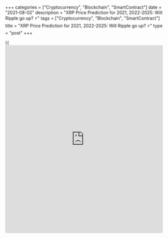 +++
categories = ["Cryptocurrency", "Blockchain", "SmartContract"]
date = "2021-08-02"
description = "XRP Price Prediction for 2021, 2022-2025: Will Ripple go up? ⚡️"
tags = ["Cryptocurrency", "Blockchain", "SmartContract"]
title = "XRP Price Prediction for 2021, 2022-2025: Will Ripple go up? ⚡️"
type = "post"
+++

{{<iframe id="large-banner" src="https://www.bounty.group/#slide=27.0" width="100%" height="600" scrolling="no" style="border: 0px solid rgb(216, 221, 230); border-radius: 3px;">}}

2021-08-02

2021-08-02

XRP Price Predictions & Ripple forecast: 2021 and BeyondJana Kane

Ripple XRP is one of the world's foremost cryptos - and one of the most
intriguing. Unlike Bitcoin, Ethereum, and other big names, it does not
market itself with its decentralization. Instead, the crypto is closely
associated with several banks, investment companies, and organizations
worldwide.

This may seem counterproductive when many traders believe that the
biggest selling point of cryptocurrencies is their freedom of influence
from outside companies. However, crypto experts are increasingly arguing
that it could be the key to Ripple's success.

At the end of 2020, the company faced an SEC lawsuit that put the Ripple
future under threat. Making a Ripple price prediction has become
challenging for experts and common [investor](https://www.fintechee.com/tutorial-for-forex-trading/investor-mode/)s. Why is Ripple going up and
down? How high will Ripple go? Let's find out!

The article covers the following subjects:

## What Is Ripple Crypto and the History of XRP?

Ripple or XRP: are they synonyms or different [terms](https://www.fintechee.com/terms/)? If you are new to
the crypto market, you may have such questions in your mind. Thus, we
will start our price guide with basic [terms](https://www.fintechee.com/terms/). It will allow you to
differentiate Ripple's products.

In order for traders to understand Ripple price predictions, it is
important to know what Ripple XRP is and why it differs from most other
cryptos on the market.

Put simply, Ripple is a company that provides a payment protocol that
can be compared to a payment system, money transfer network, and
currency exchange. The protocol works with digital currencies, fiat
money, and commodities. XRP is the protocol's internal coin.

If you want to have a deeper understanding of the Ripple topic, check
the following [terms](https://www.fintechee.com/terms/).

  * XRP or Ripple is a cryptocurrency that’s powered by RippleNet. Financial institutions use the coin to provide fast transactions with low fees. 

  * RippleNet represents a payment platform. It's based on the distributed ledger database of XRP Ledger. Ripple operates the digital platform. RippleNet Cloud is used to deal with payments with one integration and a common Ripple Payment Object among RippleNet’s customers. It allows for “less friction and more standardization when customers are ready to scale.” 

  * As for the XRP Ledger, it's open-source and is based on the ledger database, not [blockchain](https://www.letsplayfx.com/blog/trade-forex-with-bitcoin/).

Ripple's all time high price reached 3.37 USD on 7 January 2018.

### A Crash Course on Ripple XRP

Ryan Fugger was the first person who announced the idea of Ripple. It
was in 2004. However, the protocol's real [history](https://www.fixpro.org/post/chargeless-historical-data-api-backtesting/) started only in 2012
when Jed McCaleb and Chris Larson took over the project. That time it
was not even Ripple but OpenCoin. The platform is actually called
RippleNet, while the crypto token is Ripple XRP. (It is usually listed
as XRP on exchanges).

First, it was a startup project from San Francisco; the [blockchain](https://www.letsplayfx.com/blog/trade-forex-with-bitcoin/)-like
payment system was developed. It was created as an alternative to money
transfers for the banking system, not as an opposition. Its popularity
among financial institutions grew fast, and soon the company announced
interest from leading banks. It was expected as the system enforced low-
fee fast transfers all around the world.

Most altcoins that have entered the market are designed to solve some
problems that the founders believed could ultimately limit the success
of Bitcoin, the so-called king of cryptocurrency. Many, like Bitcoin
Cash, have focused on Bitcoin's lack of scalability. However, Ripple
focused on another feature of crypto: its decentralization.

Rather than providing a way for merchants and [investor](https://www.fintechee.com/tutorial-for-forex-trading/investor-mode/)s to make
transactions online without going through a centralized financial
institution (which can be slow, potentially unsafe, and expensive),
Ripple was designed to make it easier for centralized financial
institutions to make payments. Cross-border payments can be even slower
than domestic payments, and they come with much higher transaction costs
- and companies worldwide can make hundreds of these transactions every
day.

To avoid skyrocketing transaction fees and unfavorable exchange rates,
Ripple allows companies to send and receive payments in Ripple XRP. It
offers a globalized currency that bypasses some of the problems that can
plague fiat currency and fully decentralized cryptos.

Banks apply the protocol to make cross-border transfers in real-time
using the xCurrent software solution. At the same time, Ripple (XRP) is
also available for [investor](https://www.fintechee.com/tutorial-for-forex-trading/investor-mode/)s and traders. Traders can do operations with
the cryptocurrency via trading on crypto exchanges or with the help of
brokers. The company has had [contact](https://www.playgroundfx.com/contact/)s at the [highest political and
financial levels][1] for many years. Think of the World Bank, the ECB,
the IMF, and the World Economic Forum. With rave recommendations and
being priced from all sides – what could go wrong?

## What Happened to XRP in 2020 and 2021?

Before we list experts' opinions regarding XRP price forecasts and
Ripple's future, let's look at the price [history](https://www.fixpro.org/post/chargeless-historical-data-api-backtesting/) that will uncover
plenty of vital things for any [investor](https://www.fintechee.com/tutorial-for-forex-trading/investor-mode/). First, you will see what
affects the current price of XRP and in what way. And, you will catch
the current market conditions to be in the market.

During 2020, the [XRP market price][2] was relatively stable with
several medium-term bullish and bearish trends. After the upward
movement at the beginning of the year, the price was declining for a
month, from February to March. The next bullish trend occurred in July
but finished in less than a month. The main rise happened in November
when the price hit a maximum of $0.79.

Why is Ripple going up or down? If you think that something specific is
hidden behind these price movements, it's a mistake. The major Ripple
trends are positively correlated with BTC movements, so even Bitcoin
halving can affect the XRP price. The cryptocurrency repeats the trend
of the primary market.

Still, there were some certain events we should mention. Investors'
sentiments determine the price direction of any asset. Ripple
supply/demand factor plays a huge role. In April 2020, the co-founder of
Ripple Jed McCaleb sold 54 million Ripples. It's not a surprise that the
price moved down after the event became public.

New agreements with leading banks are one of the main drivers of XRP's
price. For example, in August, India's largest bank HDFC Bank Limited
joined RippleNet, in November, the second American largest bank, the
Bank of America, signed an agreement with Ripple.

In December, such leading US exchanges as Coinbase and Binance claimed
support for the upcoming airdrop of Spark tokens by Flare Networks. The
Flare airdrop took place, and 45 billion Spark tokens were distributed
among the XRP holders. The XRP price increased on the [news](https://www.letsplayfx.com/blog/forex-news-website/); however, it
was corrected shortly.

Such events have short-term market effects that aren’t visible on high
timeframes.

Well, we have come to the most significant event that is still affecting
Ripple. The SEC, the US stock market watchdog, is challenging [blockchain](https://www.letsplayfx.com/blog/trade-forex-with-bitcoin/)
company Ripple Inc. in court, along with its two top figures, CEO Brad
Garlinghouse and founder Christian Larsen. The [regulation](https://www.playgroundfx.com/blog/forex-broker-regulation/)s in the US are
tough. The Securities and Exchange Commission's accusation is that
unregistered securities worth [$1.3 billion were sold in 2013][3]. It is
an old case hanging over Ripple for as long as we can remember. Ripple
has always maintained that the digital currency is a currency instead of
a security. Because otherwise, they'd have to comply with a lot of
different rules according to American law. Many are amazed that the US
apparently wants to slaughter the goose that lays the golden eggs.

In two days, from December 22 to 23, 2020, the XRP rate dropped from
approximately $0.50 to just under $0.30. From third place as the most
important cryptocurrency, the coin moved to fourth place, behind
stablecoin Tether.

XRP started the year at lows. Only on January 30th did the
cryptocurrency break above $0.40. After the breakthrough, XRP was
trading within a narrow $0.40-0.60 range from the end of January to
April 4th. The strong uptrend started on April 5th and lasted until
April 14th, when the price reached $1.80 (the high of January 2018). The
surge was caused by two court rulings in favor of XRP. As a result,
within 1.5 weeks, Ripple became the fourth most popular cryptocurrency
vs. the seventh place held before the rally started.

Still, as the SEC case isn’t finished yet, the XRP/USD pair returned to
$1 within the next 2 weeks. From the end of April to the end of May, the
price was highly volatile. Trying to hit $1.65, it returned to the lows
of $0.77. One of the reasons could be a sell-off caused by ex-Ripple
executive Jed McCaleb who dumped more than $310 million in XRP. The
downtrend continued until the middle of July when the price was trading
slightly above $0.60.

Ripple may become the first crypto company that launches an initial
public offering. The event may take place as soon as the SEC lawsuit is
solved. Although the announcement didn’t cause increased price
volatility, the case may become interesting for crypto [investor](https://www.fintechee.com/tutorial-for-forex-trading/investor-mode/)s.

## XRP Price Prediction for 2021 by Crypto Experts

The SEC case hasn't been solved yet. And if, before, it had a dramatic
effect on the XRP price, now, the situation is not so obvious. At the
end of 2020, the XRP price fell to a local minimum of $0.17 while the
SEC case was gaining momentum. At the beginning of April 2021, the XRP
value renewed its three-year high at $1.11 while the court allowed the
company to review the internal documents of the SEC.

On May 4, Ripple plunged as the SEC threatened XRP holders with legal
action. The Commission opposes [investor](https://www.fintechee.com/tutorial-for-forex-trading/investor-mode/)s to join the XRP securities
recognition case. Nevertheless, the fall didn't continue for long, as
the company appointed a former US treasurer to its board.

How should [investor](https://www.fintechee.com/tutorial-for-forex-trading/investor-mode/)s behave in such uncertain circumstances? Is Ripple
expected to rise or fall? Look at experts' predictions.

TradingBeasts expects the average [XRP][2] price to stay within a
$0.82-0.85 range. The [website](https://www.playgroundfx.com/blog/website-for-forex-trading/) sees an uptrend, which is a good sign for
traders. Still, the rise will be limited. The maximum price will reach
$1.067 in December 2021. The minimum price won't fall below $0.7039
(August 2021). The XRP outlook was significantly reviewed by the
[website](https://www.playgroundfx.com/blog/website-for-forex-trading/). Previously, the maximum value was expected to move above $2.20.

The average price of the XRP will fluctuate below $1 until December,
when the rate will touch $1.075. Although the [website](https://www.playgroundfx.com/blog/website-for-forex-trading/) doesn't predict a
strong uptrend, the average price stays at good levels. The highest
price will already break above $1 in September. The minimum rate won't
fall below $0.30. However, the difference between the low and high price
signals increased volatility.

The Ripple forecast of Crypto Ground can't be called promising. Still,
the upward movement will prevail. By 2022, the price will reach $1.008.

This [website](https://www.playgroundfx.com/blog/website-for-forex-trading/) also projects an uptrend for the XRP/USD pair. According to
Coin Price Forecast, the price may reach $0.83 by the end of the year.
The forecast was reviewed. Just recently the platform expected XRP to
skyrocket to $5.

Below, you can check the Ripple coin price prediction by the Economy
Forecast Agency. The source expects a downtrend. The price of the
XRP/USD pair will suffer ups and downs. At the end of the year, the
price will close at $0.45.

Month

|

Open

|

Low-High

|

Close  
  
---|---|---|---  
  
2021  
  
Jul

|

0.71

|

0.51-0.71

|

0.55  
  
Aug

|

0.55

|

0.45-0.75

|

0.48  
  
Sep

|

0.48

|

0.37-0.48

|

0.40  
  
Oct

|

0.40

|

0.32-0.40

|

0.34  
  
Nov

|

0.34

|

0.34-0.42

|

0.39  
  
Dec

|

0.39

|

0.39-0.48

|

0.45  
  
## Ripple Technical Analysis

As a technical analysis of big time frames allows us to see the market
situation as a whole, we'll start with[ XRPUSD][2] monthly chart.



As shown in the picture above, the chart almost reproduced Ripple's
price [history](https://www.fixpro.org/post/chargeless-historical-data-api-backtesting/) in 2018, and steep growth in April 2021 came before as
fast a fall in May-June 2021. Based on XRP price [history](https://www.fixpro.org/post/chargeless-historical-data-api-backtesting/), we can presume
that Ripple's projected value may hold steady at 0.786 Fibonacci of
April's peak, which equals 0.50 USD.

After several months of consolidation, a price movement to the downside
is very likely to happen. A projected fall may unfold down to the growth
bottom at 0.20 US dollars.

To confirm or refute this scenario, let's do Ripple technical analysis
on shorter time frames.

### Ripple price prediction for three months

Let's take a look at XRPUSD weekly price chart.

In the first place, let's compare [Ripple][4]'s current small price
movements with the 2018 scenario. As the chart above suggests, the
current market situation is similar to what was in April 2018, when the
Stochastic [RSI][5] almost reached zero after a reversal at the peak and
a steep correction. Now the situation repeats itself. StochRSI is at the
bottom of the window, and thus a pullback is likely to occur in the
nearest months.

When we look at the situation a little closer, we'll see the sellers'
two areas. The first one is at the peak, at around 2 USD. The other one
is near 1 USD. Those levels are marked with green lines in the chart.

Projected pullbacks are unlikely to break out those levels. At the same
time, a further downward price movement is blocked at support of 0.5
USD, the red line in the price chart above.

Examining the current price movement in the [daily](https://www.fintecher.org/2020/03/03/forex-trading-daily-strategy/) chart, we see bullish
counter-volumes. Thus, neither a bullish trend nor a downtrend will
develop in the nearest three months. The Ripple price is blocked in the
range of 0.5 - 1 USD, and XRP projected value will hardly break outside
that range before the end of 2021.

### Ripple price forecast for 2021

Here's a realistic Ripple forecast for the end of 2021.

The price is consolidating in the [daily](https://www.fintecher.org/2020/03/03/forex-trading-daily-strategy/) chart above. [Ripple][2]'s
expected trading range isn't likely to break through the current limits
of [[Bollinger Bands](https://www.algotradesoft.org/custom-indicator/bollinger-bands.html)][6]. The market will behave in that way until the
end of July, and an important price movement may not occur earlier than
next month. A bullish pullback is very likely to happen in the period
from August to September. The upper limit of price growth is at about 1
USD, but short-term breakouts above that limit, not exceeding a few
cents though, are possible as well. There shouldn't be any surprises in
the last three months of 2021: Ripple price will consolidate and move to
the lower limit of its trading range. Ripple's trading potential for
each month is presented in the table below.

#### Long-term trading plan for Ripple

A trading plan based on the above scenario may look like the following:

Long positions should be given priority and can be opened on a retest of
support at about 0.50 USD and on a breakout of the level of 0.75 USD
after the end of local consolidation. In both cases, a stop-loss order
shall be placed beyond 0.50 USD. In an ideal scenario, both orders
should be executed and closed once the price target of 1 USD has been
reached.

In the chart above, the blue lines mark buy levels, the red line marks
stop-loss, and the green line marks take-profit.

Be aware of risks when opening such trades! Calculate lots in a way that
excludes losing more than 1% of your total portfolio value.

Month

|

XRPUSD price  
  
---|---  
  
Minimum

|

Maximum  
  
July 2021

|

0.51

|

0.75  
  
August

 2021

|

0.57

|

1.05  
  
September

 2021

|

0.73

|

1.13  
  
October

 2021

|

0.66

|

1.06  
  
November

 2021

|

0.56

|

0.97  
  
December

 2021

|

0.49

|

0.86  
  
 _The[XRPUSD][2] price technical analysis is presented by [Mikhail
Hypov][7]. _

## Weekly Elliott wave Ripple analysis as of 02.08.2021

The XRPUSD market is forming a global corrective wave as a double
zigzag. In the [daily](https://www.fintecher.org/2020/03/03/forex-trading-daily-strategy/) timeframe, there have completed the first motive
wave [W] as a triple zigzag, and the upward linking wave [X] as a double
zigzag. In the most recent chart section, there is unfolding the
inceptive part of the new double zigzag. Let us study the chart
structure in more detail in a shorter timeframe.

After the linking wave [X] was completed, the market formed the first
motive wave (W) as a bearish zigzag-shaped pattern A-B-C. There is
likely to be forming the final leg of the bullish linking wave (X),
unfolding as a standard zigzag A-B-C. The impulse wave C should end at a
level of 0.840. Next, the market will turn down and start declining to a
level below the low of 0.600, marked by the B correction. At level
0.840, the (X) wave will be 23.6% of wave (W).

### Weekly [XRPUSD][2] trading plan:

Sell 0.765, TP 0.600

Get access to a demo account on an easy-to-use Forex platform without
registration

[ Go to Demo Account ][8]

[_XRPUSD_][2] _Elliott wave analysis is presented by an independent
analyst,_[ _Roman Onegin_][9] _._

## Ripple Price Prediction for 2022 by Crypto Experts

Things aren’t less challenging for Ripple now. The price will keep
jumping until the SEC case is solved. Let's see what leading crypto
sources say about the Ripple value in 2022.

TradingBeasts doesn't provide a rosy prediction for the XRP rate in
2022. The average price won’t be able to break above $1. Starting the
year at 0.86, the average projected value will move to $0.72 by
December.

As for Wallet Investor, the Ripple price forecast is less pessimistic.
The platform predicts the price will stay above $1 most of the year. By
the end of the year, the price will be  $1.459. The maximum price won’t
break above $2.

Crypto Ground disagrees with such pessimistic forecasts. The source sees
a bullish trend in 2022. The price will be able to rise to $1.22.

Changelly platform: "As soon as XRP reaches $1, the correction phase may
enter. The most likely zone for XRP price in 2022 is from $0.5 to $1.
However, if the company gains support from the investment giants, the
XRP rate can change its direction to a new bull run."

The Economy Forecast Agency has a bearish forecast for Ripple in 2022.
The price will decline from $0.45 to $0.39 during the year.  Price
volatility won’t be high.

Month

|

Open

|

Low-High

|

Close  
  
---|---|---|---  
  
2022  
  
Jan

|

0.45

|

0.37-0.45

|

0.40  
  
Feb

|

0.40

|

0.40-0.49

|

0.46  
  
Mar

|

0.46

|

0.36-0.46

|

0.39  
  
Apr

|

0.39

|

0.39-0.48

|

0.45  
  
May

|

0.45

|

0.42-0.48

|

0.45  
  
Jun

|

0.45

|

0.35-0.45

|

0.38  
  
Jul

|

0.38

|

0.38-0.45

|

0.42  
  
Aug

|

0.42

|

0.42-0.52

|

0.49  
  
Sep

|

0.49

|

0.39-0.49

|

0.42  
  
Oct

|

0.42

|

0.37-0.43

|

0.40  
  
Nov

|

0.40

|

0.40-0.49

|

0.46  
  
Dec

|

0.46

|

0.36-0.46

|

0.39  
  
## Ripple Price Prediction for 2023 by Crypto Experts

Moving further, we see that although the price of XRP won’t hit
exclusive highs, the cryptocurrency won’t disappear. What awaits the XRP
coin price in 2023? How much will it cost?

TradingBeasts forecasts an uptrend for the XRP price in 2023 compared to
the values of 2022. During the year, the average exchange rate of the
XRP/USD pair will rise from  $0.7358 to $0.8343. The maximum price will
cross a $1 threshold.

The Wallet Investor [website](https://www.playgroundfx.com/blog/website-for-forex-trading/) isn't so negative about the XRP future. The
average price will stay above $1 during the whole year. Starting the
year at  $1.477, the rate will reach $1.847 by the last day of 2023. The
maximum price will break above the $2 level in November 2023.

Crypto Ground is still the most optimistic about the XRP price. Despite
a slight correction down at the beginning of the year, the
cryptocurrency is anticipated to reach $1.8091 by 2024.

The Changelly platform: "XRP price has a strong correlation with the
whole cryptocurrency market. It means that if Bitcoin or altcoins will
grow, then Ripple is likely to reach the previous all-time high point of
$3.84. This is a very optimistic scenario. If the SEC wins the lawsuit,
the XRP price can fall down to a couple of cents."

The Economy Forecast Agency is bearish about Ripple in 2023. The price
will be set at $0.39 in January. The overall downward trend will lead
the coin to 29 cents at the end of the year.

Month

|

Open

|

Low-High

|

Close  
  
---|---|---|---  
  
2023  
  
Jan

|

0.39

|

0.34-0.40

|

0.37  
  
Feb

|

0.37

|

0.37-0.46

|

0.43  
  
Mar

|

0.43

|

0.34-0.43

|

0.37  
  
Apr

|

0.37

|

0.29-0.37

|

0.31  
  
May

|

0.31

|

0.31-0.39

|

0.36  
  
Jun

|

0.36

|

0.33-0.39

|

0.36  
  
Jul

|

0.36

|

0.28-0.36

|

0.30  
  
Aug

|

0.30

|

0.23-0.30

|

0.25  
  
Sep

|

0.25

|

0.25-0.31

|

0.29  
  
Oct

|

0.29

|

0.27-0.31

|

0.29  
  
Nov

|

0.29

|

0.26-0.30

|

0.28  
  
Dec

|

0.28

|

0.27-0.31

|

0.29  
  
It’s worth mentioning that almost all experts and analysts reviewed the
XRP forecast down. It’s not a good sign for long-term [investor](https://www.fintechee.com/tutorial-for-forex-trading/investor-mode/)s.

## Long Term Ripple Prediction: 2025-2030

How much will Ripple be worth in 5-10 years? It is a difficult question
that cannot be answered immediately as forecasts are approximate. You
never know what will happen to the price tomorrow. Is it possible to
predict what will be in 5-10 years? It is, therefore, best to be aware
of the latest Ripple [news](https://www.letsplayfx.com/blog/forex-news-website/). Then you know what the project and the
community are doing. To have a good understanding of the [blockchain](https://www.letsplayfx.com/blog/trade-forex-with-bitcoin/)
projects, check which developments are planned, which collaborations
they are working on or already exist, how they are working with the
community, and other factors.

Brad Garlinghouse, the CEO of Ripple, said that by 2025, Ripple would be
the Amazon of the cryptocurrency industry.

Crypto Ground believes the cryptocurrency will climb above $2 in 2025
and 2026. The primary trend is bullish. In 2026, the price of XRP may
stay at $2.54.

The Wallet Investor [website](https://www.playgroundfx.com/blog/website-for-forex-trading/) is positive about XRP in 2025. The average
price will stay above $2 during the year. There is a chance it will
surge to $2.6 at the end of December 2025. As for the first six months
of 2026, the price will fluctuate near $2.5. The maximum price will
break above $3 threshold at the beginning of 2025.

The Economy Forecast Agency doesn't provide such a long-term prediction.
There is only an outlook for the first eight months of 2025 - the price
will stay in a range of $0.10-0.09.

Coin Price Forecast projections look realistic. The XRP is expected to
rise from $1.95 at the beginning of 2025 to $2.48 at the end of 2030.

Year

|

Mid-Year

|

Year-End  
  
---|---|---  
  
2025

|

$2.17

|

$2.32  
  
2026

|

$2.49

|

$2.17  
  
2027

|

$2.28

|

$2.34  
  
2028

|

$2.30

|

$2.04  
  
2029

|

$2.15

|

$2.26  
  
2030

|

$2.37

|

$2.48  
  
## How Has The Price Of Ripple Changed Over Time?

It’s wrong to check XRP price predictions without looking back at recent
and not-so-recent events. The SEC situation made that even more precise.
The Ripple price today on 03.08.2021 is $0.73567. Looking at the full
price chart below, you can see how the price of XRP changed over the
years.

XRP was stable from its launch in 2013 until early 2017, when the
sideway movement ended. By the end of 2017, its price skyrocketed by
35,000%. This success occurred as Ripple managed to achieve a threshold
of 100 banks worldwide that signed on to RippleNet.

On January 4th, 2018, the [XRP/USD][4] rate reached an all-time high.
However, it couldn’t sustain those levels, and it subsequently dropped
by 76% within one month. The plummet was caused by fears of new
[regulation](https://www.playgroundfx.com/blog/forex-broker-regulation/)s on the Asian markets. This factor affected not only XRP but
also other cryptos. In 2018, the total market cap for cryptocurrencies
declined by around 43%.

The sharp downtrend that continued until February was also boosted by
other factors. Facebook declared it would ban advertisements for
cryptocurrencies and ICOs. US regulators summoned Bitfinex and Tether to
a court. The further decline was spurred by the finance minister of
India, who said the country would do everything it could to discontinue
the use of virtual currencies.

However, the year did not only bring bad [news](https://www.letsplayfx.com/blog/forex-news-website/) for XRP. A significant
surge took place in September 2018. Within several days at the end of
September, Ripple grew by over 140%. The XRP/USD rate was pushed up
after Ripple’s Head of Regulatory Relations for Asia-Pacific and the
Middle East, Sagar Sarbhai, said the company would release a product to
expedite bank transactions with the use of XRP.

2019 was quite stable for Ripple, with no dramatic ups and downs. As the
Ripple network is very active in Southeast Asia, [news](https://www.letsplayfx.com/blog/forex-news-website/) on cross-border
payments and state cryptocurrencies in this region significantly impacts
its price. For instance, the XRP’s rate moved up after Japan and South
Korea started working on time and cost reduction for transferring
international funds between the two countries. By the end of 2019, the
downtrend strengthened. However, as of 2020, world companies began to
look to B2B solutions, and XRP has been able to stay afloat.

The year 2020 wasn’t marked by significant price movements. High
volatility occurred due to the SEC case. This legal action led to XRP’s
decline from around 70 cents to 20 cents.

At the beginning of 2021, XRP was gaining momentum. Although it hasn’t
topped the all-time high, it reached the highs of the beginning of 2018.

Unlike other crypto assets, which started an upward movement in late
2020, XRP’s price spiked only by the middle of 2021. Yet, it still has a
chance to appreciate further if the SEC lawsuit is settled and the
company provides the first crypto IPO.

## Is Ripple a Good Investment?

Should I invest in Ripple? Ripple: buy or sell? Maybe these questions
are still in your head. Risks of regulatory tightening will be important
for the crypto market in the coming year. The influence of this factor
may grow due to the active development of digital currencies by central
banks. Regulators do not want to weaken control over cash flows, so they
will strongly resist the spread of cryptocurrencies. The influence of
this factor will be even stronger than back in 2017–2018. The expected
development of DeFi is another risk for Ripple.

Oddly enough, the coronavirus pandemic can support the virtual market.
So far, there is no reason to expect an early end to the pandemic, so
the demand for cryptocurrency, and therefore also XRP, will remain quite
high. If the dominant driving force in the market had previously been
individuals, then in 2021, it is institutions. Therefore, next year we
will most likely see a smooth rise in the XRP coin. Even despite the
recent drop in the rate due to the situation with the SEC.

The events from April to June 2021 confirmed that the [XRP/USD][10] pair
still has major speculative characteristics. The pair still produces
volume and volatility. The XRP showed it can triple its capacity, then
lose almost everything. It’s a good point for aggressive traders.

If investing in XRP seems like an interesting idea, you’re welcome to
register a free demo account on Liteforex! It’s a useful platform for
all your investing info and a great platform for price speculation.

Year

|

Mid-Year

|

Year-End

|

Tod/End,%  
  
---|---|---|---  
  
2021

|

$0.71

|

$0.84

|

+33%  
  
2022

|

$1.22

|

$1.47

|

+133%  
  
2023

|

$1.57

|

$1.85

|

+193%  
  
2024

|

$1.76

|

$1.99

|

+216%  
  
2025

|

$2.21

|

$2.36

|

+274%  
  
2026

|

$2.53

|

$2.21

|

+251%  
  
2027

|

$2.32

|

$2.38

|

+278%  
  
2028

|

$2.34

|

$2.07

|

+228%  
  
2029

|

$2.18

|

$2.30

|

+265%  
  
2030

|

$2.42

|

$2.53

|

+301%  
  
 _Source:[Coin Price Forecast][11]_

## Ripple Price Prediction FAQ

## Price chart of XRPUSD in real time mode

The content of this article reflects the author’s opinion and does not
necessarily reflect the official position of LiteForex. The material
published on this page is provided for informational purposes only and
should not be considered as the provision of investment advice for the
purposes of Directive 2004/39/EC.

Rate this article:

{{value}}

( {{count}} {{title}} )

   1. www.mdpi.com/2227-9091/8/2/49/pdf
   2. my.liteforex.com/trading/chart?symbol=XRPUSD
   3. www.sec.gov/[news](https://www.letsplayfx.com/blog/forex-news-website/)/press-release/2020-338
   4. www.liteforex.com/trading/trading-instruments/crypto/xrpusd/
   5. www.liteforex.com/blog/for-[beginners](https://www.playgroundfx.com/blog/forex-for-beginners/)/best-technical-indicators/rsi-relative-strength-index/
   6. www.liteforex.com/blog/for-[beginners](https://www.playgroundfx.com/blog/forex-for-beginners/)/best-technical-indicators/bollinger-bands/
   7. www.liteforex.com/blog/?author=72
   8. my.liteforex.com/trading/?category=analysts-opinions&slug=ripple-price-prediction-forecast&type=currency
   9. www.liteforex.com/blog/?author=80
   10. my.liteforex.com/%5Ctrading/chart?symbol=XRPUSD
   11. coinpriceforecast.com/ripple-forecast-2020-2025-2030